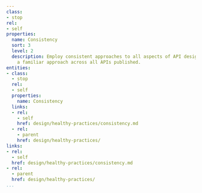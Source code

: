 ```yaml
---
class:
- stop
rel:
- self
properties:
  name: Consistency
  sort: 3
  level: 2
  description: Employ consistent approaches to all aspects of API design, providing
    a familiar approach across all APIs published.
entities:
- class:
  - stop
  rel:
  - self
  properties:
    name: Consistency
  links:
  - rel:
    - self
    href: design/healthy-practices/consistency.md
  - rel:
    - parent
    href: design/healthy-practices/
links:
- rel:
  - self
  href: design/healthy-practices/consistency.md
- rel:
  - parent
  href: design/healthy-practices/
...
```

